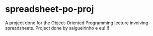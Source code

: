 # spreadsheet-po-proj
A project done for the Object-Oriented Programming lecture involving spreadsheets.
Project done by salgueirinho e eu!!!!

